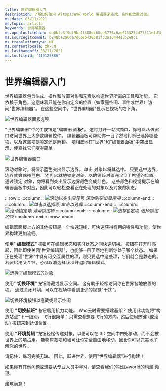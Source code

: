 ```yaml
---
title: 世界编辑器入门
description: 了解如何使用 AltspaceVR World 编辑器来生成、操作和放置对象。
ms.date: 03/11/2021
ms.topic: article
keywords: 世界编辑器
ms.openlocfilehash: da0bfc3f9df9ba17388dc68ce5776c6ae9433274d77511efd18b70cfc7eeffc6
ms.sourcegitcommit: b248ba2a6da7d669b430581fc3a1544413b2e9c1
ms.translationtype: MT
ms.contentlocale: zh-CN
ms.lasthandoff: 08/11/2021
ms.locfileid: "119125886"
---
```

# <a name="getting-started-with-the-world-editor"></a>世界编辑器入门

世界编辑器包含生成、操作和放置对象和元素以构造世界所需的工具和功能。 它依赖于角色，这意味着只能在你自定义的位置（如家庭空间、事件或世界）访问"世界编辑器"。 在这些空间中，"世界编辑器"显示在视场的右下角。

![世界编辑器面板选项](images/world-editor-img-01.png)

"世界编辑器"中的主按钮是"编辑器 **面板"。** 这将打开一站式窗口，你可以从该窗口访问世界上大多数编辑控件。 编辑器面板可帮助你一目了然地判断已选择哪些项，以及这些项是锁定还是解锁。 项相应地在"世界"和"编辑器面板"中突出显示，使查找它们变得简单。 

![世界编辑器窗口](images/world-editor-img-02.png)

滚动对象时，将显示蓝色突出显示边界。 单击 对象以将其选中。 只要选中边界，边界就会保持蓝色。 还可以就地锁定对象，以确保该对象完全位于希望的位置。 通过锁定 对象，你将看到突出显示边界颜色变成红色。 这些颜色和视觉提示在编辑器面板中对应，因此可以轻松查看正在处理的对象以及对象的状态。

:::row:::
    :::column:::
       ![滚动以突出显示项 ](images/world-editor-img-03.png) *滚动到突出显示项*
    :::column-end:::
    :::column:::
       ![单击以选择项 ](images/world-editor-img-04.png) *单击以选择*
    :::column-end:::
    :::column:::
       ![滚动锁定项 ](images/world-editor-img-05.png) *滚动锁定项*
    :::column-end:::
    :::column:::
       ![选择锁定项 ](images/world-editor-img-06.png)
     *选择锁定的项*
    :::column-end:::
:::row-end:::

编辑器面板上方的其他按钮是一个快速短线，可快速获得有用的特性和功能，使世界构建更加流畅。 

使用" **编辑模式"** 按钮可在编辑状态和实时状态之间快速切换。 按钮在打开时亮起，因此即使关闭"世界编辑器"，也能够一目了然地判断你处于哪个状态。 如果正在处理"世界"中具有可交互属性的项，则只要选中这些项，它们就会是静态的。 若要启用交互性，必须取消选择该项并退出编辑模式。

![选择了编辑模式的对象](images/world-editor-img-07.png)

使用" **切换环境"** 按钮隐藏或显示空间。 这有助于轻松访问你在世界各地放置的项。 通过关闭环境，可以在视场中看到更少的视觉"干扰"。

![切换环境按钮以隐藏或显示空间](images/world-editor-img-08.png)

使用 **"切换航班"** 按钮启用抗力功能。 Who云时需要搭建基架？ 使用此功能将"构造站点"下一级别。 飞行很简单：只需查看想要飞行的方向，然后使用热键 (或滚动) 按钮来到达该位置。 

使用 **"环境剪辑** "按钮轻松传递对象，以便可以在 3D 空间中四处移动，而不会被世界上的项占用。 能够剪裁项和墙可让你完全自由地移动，因此你可以完美地了解你的世界。  

请记住，练习完美无缺。 因此，跃进世界，使用"世界编辑器"进行构建！ 

如果你有其他问题或想要从专业人员中学习，请查看我们的社区#world的构建 [频道](https://discord.com/invite/altspacevr)。 

建筑满意！